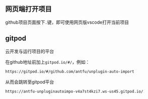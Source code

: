 ## 网页端打开项目

github项目页面按下`.`键，即可使用网页版vscode打开当前项目

## gitpod

云开发与运行项目的平台

在github地址前加上`gitpod.io/#/`，例如：

```sh
https://gitpod.io/#/github.com/antfu/unplugin-auto-import
```

从而会跳转至gitpod平台

```sh
https://antfu-unpluginautoimpo-v4a7st4kzi7.ws-us45.gitpod.io/
```

